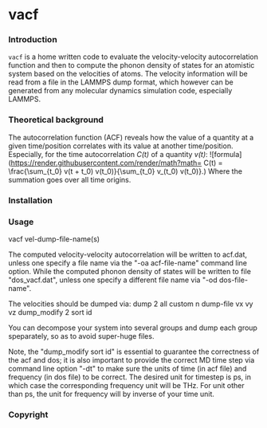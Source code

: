 # vacf

###  Introduction

`vacf` is a home written code to evaluate the velocity-velocity autocorrelation
function and then to compute the phonon density of states for an atomistic system
based on the velocities of atoms. The velocity information will be read from a file
in the LAMMPS dump format, which however can be generated from any molecular
dynamics simulation code, especially LAMMPS.

### Theoretical background

The autocorrelation function (ACF) reveals how the value of a quantity at a given
time/position correlates with its value at another time/position. Especially, for
the time autocorrelation *C(t)* of a quantity *v(t)*:
![formula](https://render.githubusercontent.com/render/math?math=
C(t) = \frac{\sum_{t_0} v(t + t_0) v(t_0)}{\sum_{t_0} v_(t_0) v(t_0)}.)
Where the summation goes over all time origins.

### Installation

### Usage

vacf vel-dump-file-name(s)

The computed velocity-velocity autocorrelation will be written to
acf.dat, unless one specify a file name via the "-oa acf-file-name"
command line option. While the computed phonon density of states
will be written to file "dos_vacf.dat", unless one specify a different
file name via "-od dos-file-name".

The velocities should be dumped via:
dump  2  all custom n  dump-file vx vy vz
dump_modify 2 sort id

You can decompose your system into several groups and dump each
group speparately, so as to avoid super-huge files.

Note, the "dump_modify sort id" is essential to guarantee the
correctness of the acf and dos; it is also important to provide
the correct MD time step via command line option "-dt" to make
sure the units of time (in acf file) and frequency (in dos file)
to be correct. The desired unit for timestep is ps, in which
case the corresponding frequency unit will be THz. For unit
other than ps, the unit for frequency will by inverse of your
time unit.
### Copyright

